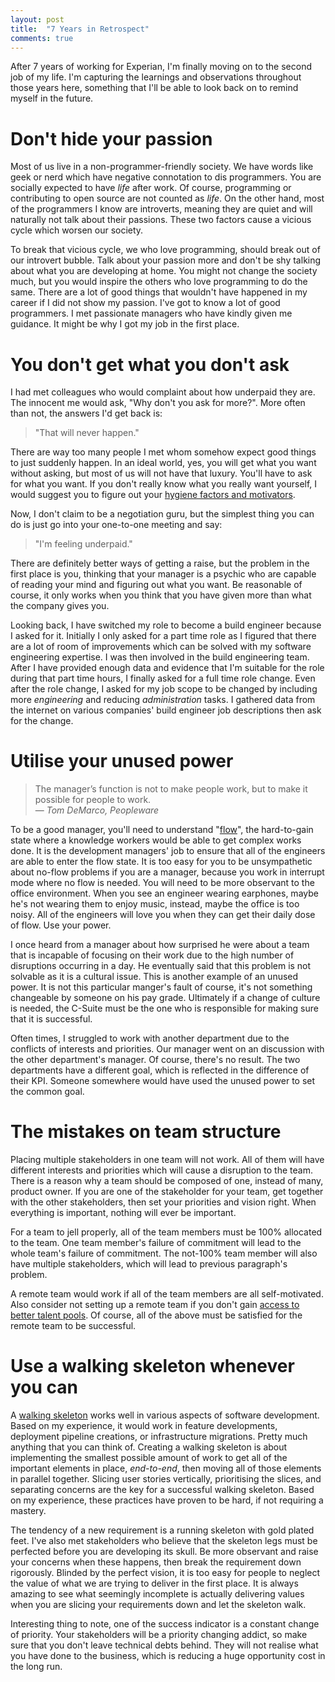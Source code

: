 ```yaml
---
layout: post
title:  "7 Years in Retrospect"
comments: true
---
```


After 7 years of working for Experian, I'm finally moving on to the second job of my life.
I'm capturing the learnings and observations throughout those years here, something
that I'll be able to look back on to remind myself in the future.

# Don't hide your passion

Most of us live in a non-programmer-friendly society.
We have words like geek or nerd which have negative connotation to dis programmers. You are socially
expected to have *life* after work. Of course, programming or contributing to open source
are not counted as *life*. On the other hand,
most of the programmers I know are introverts, meaning they are quiet and will naturally not talk
about their passions. These two factors cause a vicious cycle which worsen our society.

To break that vicious cycle, we who love programming, should break out of our introvert bubble.
Talk about your passion more and don't be shy talking about what you are developing at home.
You might not change the society much, but you would inspire the others who love
programming to do the same. There are
a lot of good things that wouldn't have happened in my career if I did not show my passion.
I've got to know a lot of good programmers. I 
met passionate managers who have kindly given me guidance. It might be
why I got my job in the first place.

# You don't get what you don't ask

I had met colleagues who would complaint about how underpaid they are.
The innocent me would ask, "Why don't you ask for more?". More often than not, the answers
I'd get back is:

> "That will never happen."

There are way too many people I met whom somehow expect good things to just suddenly happen.
In an ideal world, yes, you will get what you want without asking, but most of
us will not have that luxury. You'll have to ask for what you want. If you don't
really know what you really want yourself, I would suggest you to figure out your
[hygiene factors and motivators](https://en.wikipedia.org/wiki/Two-factor_theory).

Now, I don't claim to be a negotiation guru, but the simplest thing you can do is just
go into your one-to-one meeting and say:

> "I'm feeling underpaid."

There are definitely better ways of getting a raise, but the problem in the first place
is you, thinking that your manager is a psychic who are capable of reading your mind
and figuring out what you want.
Be reasonable of course, it only works when you think that you have
given more than what the company gives you.

Looking back, I have switched my role to become a build engineer because
I asked for it. Initially I only asked for a part time role as I figured that
there are a lot of room of improvements which can be solved with my software engineering expertise.
I was then involved in the build engineering team.
After I have provided enough data and evidence that I'm suitable for the role during that part time hours,
I finally asked for a full time role change.
Even after the role change, I asked for my job scope to be changed by
including more *engineering* and reducing *administration* tasks. I gathered data from the internet
on various companies' build engineer job descriptions then ask for the change.

# Utilise your unused power

> The manager’s function is not to make people work, but to make it possible for people to work.  
  ― *Tom DeMarco, Peopleware*

To be a good manager, you'll need to understand "[flow](http://softwareengineering.stackexchange.com/a/43124/147900)",
the hard-to-gain state where a knowledge workers
would be able to get complex works done. It is the development managers' job to ensure that all of the engineers
are able to enter the flow state.
It is too easy for you to be unsympathetic about no-flow problems if you are a manager,
because you work in interrupt mode where no flow is needed. You will need to be
more observant to the office environment. When you see an engineer wearing earphones,
maybe he's not wearing them to enjoy music, instead, maybe the office is too noisy.
All of the engineers will love you when they can get their daily dose of flow. Use your power.

I once heard from a manager about how surprised he were about
a team that is incapable of focusing on their work due to the high number of disruptions
occurring in a day.
He eventually said that this problem is not solvable as it is a cultural issue.
This is another example of an unused power. It is not this particular manger's fault
of course, it's not something changeable by someone on his pay grade.
Ultimately if a change of culture is needed, the C-Suite must be the one who is responsible
for making sure that it is successful.

Often times, I struggled to work with another department due to the conflicts of interests and priorities.
Our manager went on an discussion with the other department's manager. Of course, there's no result.
The two departments have a different goal, which is reflected in the difference of their KPI.
Someone somewhere would have used the unused power to set the common goal.

# The mistakes on team structure

Placing multiple stakeholders in one team will not work.
All of them will have different interests and priorities which will cause a disruption
to the team. There is a reason why a team should be composed of one,
instead of many, product owner. If you
are one of the stakeholder for your team, get together with the other stakeholders, then
set your priorities and vision right. When everything is important, nothing will ever be important.

For a team to jell properly, all of the team members must be 100% allocated to the team.
One team member's failure of commitment
will lead to the whole team's failure of commitment. The not-100% team member will also have
multiple stakeholders, which will lead to previous paragraph's problem.

A remote team would work if all of the team members are all self-motivated. Also consider not
setting up a remote team if you don't gain
[access to better talent pools](https://martinfowler.com/articles/remote-or-co-located.html).
Of course, all of the above must be satisfied for the remote team to be successful.

# Use a walking skeleton whenever you can

A [walking skeleton](http://blog.codeclimate.com/blog/2014/03/20/kickstart-your-next-project-with-a-walking-skeleton/)
works well in various aspects of software development.
Based on my experience, it would work in feature developments, deployment pipeline creations, or infrastructure
migrations. Pretty much anything that you can think of.
Creating a walking skeleton is about implementing the smallest possible amount of work to get
all of the important elements in place, *end-to-end*, then moving all of those elements
in parallel together. Slicing user stories vertically, prioritising the slices, and separating
concerns are the key for a successful walking skeleton. Based on my experience,
these practices have proven to be hard, if not requiring a mastery.

The tendency of a new requirement is a running skeleton with gold plated feet.
I've also met stakeholders who believe that the skeleton
legs must be perfected before you are developing its skull.
Be more observant and raise your concerns when these happens, then break the
requirement down rigorously. Blinded by the perfect vision, it is too easy for people
to neglect the value of what we are trying to deliver in the first place. It is always amazing to see
what seemingly incomplete is actually delivering values when you are slicing
your requirements down and let the skeleton walk.

Interesting thing to note, one of the success indicator is a constant change of priority.
Your stakeholders will be a priority changing addict, so make sure that you don't leave technical debts
behind. They will not realise what you have done to the business,
which is reducing a huge opportunity cost in the long run.

